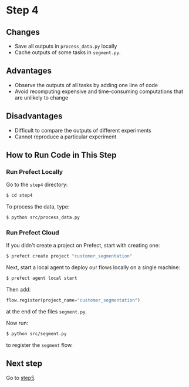 # Step 4

## Changes
* Save all outputs in `process_data.py` locally
* Cache outputs of some tasks in `segment.py`.

## Advantages
* Observe the outputs of all tasks by adding one line of code
* Avoid recomputing expensive and time-consuming computations that are unlikely to change 

## Disadvantages
* Difficult to compare the outputs of different experiments
* Cannot reproduce a particular experiment

## How to Run Code in This Step
### Run Prefect Locally
Go to the `step4` directory:
```bash
$ cd step4
```
To process the data, type:
```bash
$ python src/process_data.py
```

### Run Prefect Cloud
If you didn't create a project on Prefect, start with creating one:
```bash
$ prefect create project "customer_segmentation"
```
Next, start a local agent to deploy our flows locally on a single machine:
```bash
$ prefect agent local start
```
Then add:
```python
flow.register(project_name="customer_segmentation")
```
at the end of the files `segment.py`.

Now run:
```bash
$ python src/segment.py
```
to register the `segment` flow.

## Next step
Go to [step5](../step5).



